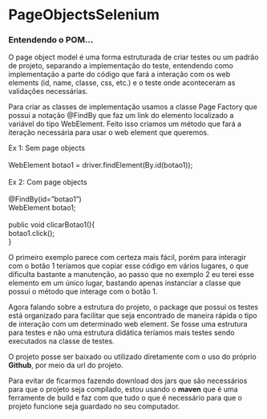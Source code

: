 # PageObjectsSelenium

<h3>Entendendo o POM...</h3>

<p>O page object model é uma forma estruturada de criar testes ou um padrão de projeto, separando a implementação do teste, entendendo como implementação a parte do código que fará a interação com os web elements (id, name, classe, css, etc.) e o teste onde aconteceram as validações necessárias.</p>

<p>Para criar as classes de implementação usamos a classe Page Factory que possui a notação @FindBy que faz um link do elemento localizado a variável do tipo WebElement. Feito isso criamos um método que fará a iteração necessária para usar o web element que queremos.</p>

<p>
Ex 1: Sem page objects
<br/><br/>
WebElement botao1 = driver.findElement(By.id(botao1));
<br/><br/>
Ex 2: Com page objects
<br/><br/>
@FindBy(id=”botao1”)
<br/>
WebElement botao1;
<br/><br/>
public void clicarBotao1(){
<br/>
botao1.click();
<br/>
}
</p>

<p>
O primeiro exemplo parece com certeza mais fácil, porém para interagir com o botão 1 teríamos que copiar esse código em vários lugares, o que dificulta bastante a manutenção, ao passo que no exemplo 2 eu terei esse elemento em um único lugar, bastando apenas instanciar a classe que possui o método que interage com o botão 1.
</p>

<p>
Agora falando sobre a estrutura do projeto, o package que possui os testes está organizado para facilitar que seja encontrado de maneira rápida o tipo de interação com um determinado web element. Se fosse uma estrutura para testes e não uma estrutura didática teríamos mais testes sendo executados na classe de testes.
</p>

<p>
O projeto posse ser baixado ou utilizado diretamente com o uso do próprio <b>Github</b>, por meio da url do projeto.
</p>

<p>
Para evitar de ficarmos fazendo download dos jars que são necessários para que o projeto seja compilado, estou usando o <b>maven</b> que é uma ferramente de build e faz com que tudo o que é necessário para que o projeto funcione seja guardado no seu computador.
</p>
